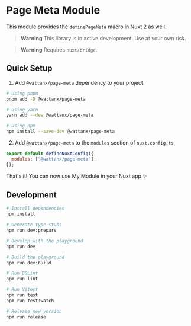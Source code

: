 # Page Meta Module

This module provides the `definePageMeta` macro in Nuxt 2 as well.

> **Warning**
> This library is in active development. Use at your own risk.

> **Warning**
> Requires `nuxt/bridge`.

## Quick Setup

1. Add `@wattanx/page-meta` dependency to your project

```bash
# Using pnpm
pnpm add -D @wattanx/page-meta

# Using yarn
yarn add --dev @wattanx/page-meta

# Using npm
npm install --save-dev @wattanx/page-meta
```

2. Add `@wattanx/page-meta` to the `modules` section of `nuxt.config.ts`

```js
export default defineNuxtConfig({
  modules: ["@wattanx/page-meta"],
});
```

That's it! You can now use My Module in your Nuxt app ✨

## Development

```bash
# Install dependencies
npm install

# Generate type stubs
npm run dev:prepare

# Develop with the playground
npm run dev

# Build the playground
npm run dev:build

# Run ESLint
npm run lint

# Run Vitest
npm run test
npm run test:watch

# Release new version
npm run release
```
